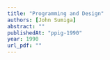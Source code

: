 ```yaml
---
title: "Programming and Design"
authors: [John Sumiga]
abstract: ""
publishedAt: "ppig-1990"
year: 1990
url_pdf: ""
---
```

